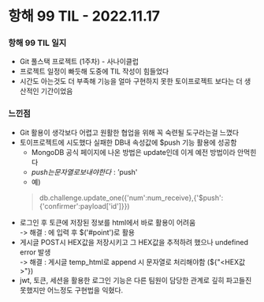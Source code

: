 # 항해 99 TIL - 2022.11.17
### 항해 99 TIL 일지

* Git 풀스택 프로젝트 (1주차) - 사나이클럽
* 프로젝트 일정이 빠듯해 도중에 TIL 작성이 힘들었다
* 시간도 아는것도 더 부족해 기능을 얼마 구현하지 못한 토이프로젝트 보다는 더 생산적인 기간이었음

### 느낀점
* Git 활용이 생각보다 어렵고 원활한 협업을 위해 꼭 숙련될 도구라는걸 느꼈다
* 토이프로젝트에 시도했다 실패한 DB내 속성값에 $push 기능 활용에 성공함
  - MongoDB 공식 페이지에 나온 방법은 update인데 이게 예전 방법이라 안먹힌다
  - $push는 문자열로 보내야 한다 : '$push'
  - 예)
  >db.challenge.update_one({'num':num_receive},{'$push': {'confirmer':payload['id']}})
* 로그인 후 토큰에 저장된 정보를 html에서 바로 활용이 어려움<br>-> 해결 : <input id="point" type="hidden" value="{{point}}" /> <body>에 입력 후 $('#point')로 활용
* 게시글 POST시 HEX값을 저장시키고 그 HEX값을 추적하려 했으나 undefined error 발생<br>
-> 해결 : 게시글 temp_html로 append 시 문자열로 처리해야함 (${"<HEX값>"})
* jwt, 토큰, 세션을 활용한 로그인 기능은 다른 팀원이 담당한 관계로 깊히 파고들진 못했지만 어느정도 구현법을 익혔다.